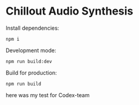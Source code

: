 # Chillout Audio Synthesis




Install dependencies:
```
npm i
```



Development mode:
```
npm run build:dev
```



Build for production:
```
npm run build
```


here was my test for Codex-team


